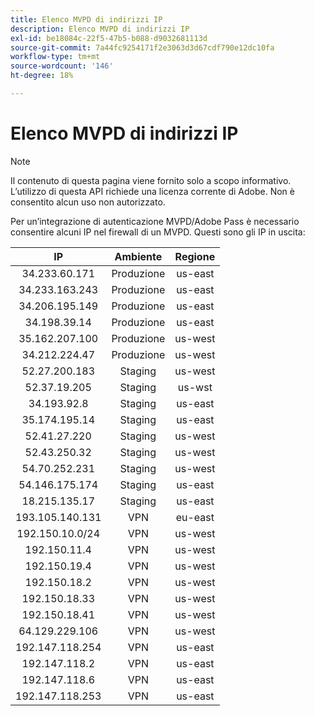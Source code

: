 ```yaml
---
title: Elenco MVPD di indirizzi IP
description: Elenco MVPD di indirizzi IP
exl-id: be18084c-22f5-47b5-b088-d9032681113d
source-git-commit: 7a44fc9254171f2e3063d3d67cdf790e12dc10fa
workflow-type: tm+mt
source-wordcount: '146'
ht-degree: 18%

---
```


# Elenco MVPD di indirizzi IP

>[!NOTE]
>
>Il contenuto di questa pagina viene fornito solo a scopo informativo. L’utilizzo di questa API richiede una licenza corrente di Adobe. Non è consentito alcun uso non autorizzato.

Per un’integrazione di autenticazione MVPD/Adobe Pass è necessario consentire alcuni IP nel firewall di un MVPD. Questi sono gli IP in uscita:

| IP | Ambiente | Regione |
| :-------------: | :---------: | :-----: |
| 34.233.60.171 | Produzione | us-east |
| 34.233.163.243 | Produzione | us-east |
| 34.206.195.149 | Produzione | us-east |
| 34.198.39.14 | Produzione | us-east |
| 35.162.207.100 | Produzione | us-west |
| 34.212.224.47 | Produzione | us-west |
| 52.27.200.183 | Staging | us-west |
| 52.37.19.205 | Staging | us-wst |
| 34.193.92.8 | Staging | us-east |
| 35.174.195.14 | Staging | us-east |
| 52.41.27.220 | Staging | us-west |
| 52.43.250.32 | Staging | us-west |
| 54.70.252.231 | Staging | us-west |
| 54.146.175.174 | Staging | us-east |
| 18.215.135.17 | Staging | us-east |
| 193.105.140.131 | VPN | eu-east |
| 192.150.10.0/24 | VPN | us-west |
| 192.150.11.4 | VPN | us-west |
| 192.150.19.4 | VPN | us-west |
| 192.150.18.2 | VPN | us-west |
| 192.150.18.33 | VPN | us-west |
| 192.150.18.41 | VPN | us-west |
| 64.129.229.106 | VPN | us-west |
| 192.147.118.254 | VPN | us-east |
| 192.147.118.2 | VPN | us-east |
| 192.147.118.6 | VPN | us-east |
| 192.147.118.253 | VPN | us-east |
